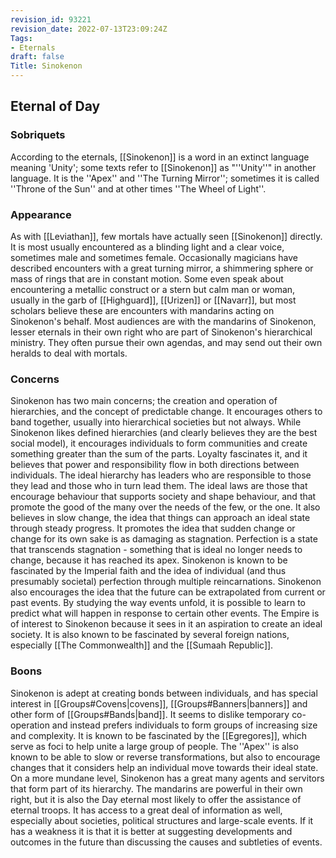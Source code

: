 ```yaml
---
revision_id: 93221
revision_date: 2022-07-13T23:09:24Z
Tags:
- Eternals
draft: false
Title: Sinokenon
---
```

## Eternal of Day
### Sobriquets
According to the eternals, [[Sinokenon]] is a word in an extinct language meaning 'Unity'; some texts refer to [[Sinokenon]] as "''Unity''" in another language. 
It is the ''Apex'' and ''The Turning Mirror''; sometimes it is called ''Throne of the Sun'' and at other times ''The Wheel of Light''.
### Appearance
As with [[Leviathan]], few mortals have actually seen [[Sinokenon]] directly. It is most usually encountered as a blinding light and a clear voice, sometimes male and sometimes female. Occasionally magicians have described encounters with a great turning mirror, a shimmering sphere or mass of rings that are in constant motion. Some even speak about encountering a metallic construct or a stern but calm man or woman, usually in the garb of [[Highguard]], [[Urizen]] or [[Navarr]], but most scholars believe these are encounters with mandarins acting on Sinokenon's behalf.
Most audiences are with the mandarins of Sinokenon, lesser eternals in their own right who are part of Sinokenon's hierarchical ministry. They often pursue their own agendas, and may send out their own heralds to deal with mortals.
### Concerns
Sinokenon has two main concerns; the creation and operation of hierarchies, and the concept of predictable change. It encourages others to band together, usually into hierarchical societies but not always. While Sinokenon likes defined hierarchies (and clearly believes they are the best social model), it encourages individuals to form communities and create something greater than the sum of the parts.
Loyalty fascinates it, and it believes that power and responsibility flow in both directions between individuals. The ideal hierarchy has leaders who are responsible to those they lead and those who in turn lead them. The ideal laws are those that encourage behaviour that supports society and shape behaviour, and that promote the good of the many over the needs of the few, or the one.
It also believes in slow change, the idea that things can approach an ideal state through steady progress. It promotes the idea that sudden change or change for its own sake is as damaging as stagnation. Perfection is a state that transcends stagnation - something that is ideal no longer needs to change, because it has reached its apex. Sinokenon is known to be fascinated by the Imperial faith and the idea of individual (and thus presumably societal) perfection through multiple reincarnations. 
Sinokenon also encourages the idea that the future can be extrapolated from current or past events. By studying the way events unfold, it is possible to learn to predict what will happen in response to certain other events.
The Empire is of interest to Sinokenon because it sees in it an aspiration to create an ideal society. It is also known to be fascinated by several foreign nations, especially [[The Commonwealth]] and the [[Sumaah Republic]].
### Boons
Sinokenon is adept at creating bonds between individuals, and has special interest in [[Groups#Covens|covens]], [[Groups#Banners|banners]] and other form of [[Groups#Bands|band]]. It seems to dislike temporary co-operation and instead prefers individuals to form groups of increasing size and complexity. It is known to be fascinated by the [[Egregores]], which serve as foci to help unite a large group of people. The ''Apex'' is also known to be able to slow or reverse transformations, but also to encourage changes that it considers help an individual move towards their ideal state. 
On a more mundane level, Sinokenon has a great many agents and servitors that form part of its hierarchy. The mandarins are powerful in their own right, but it is also the Day eternal most likely to offer the assistance of eternal troops. It has access to a great deal of information as well, especially about societies, political structures and large-scale events. If it has a weakness it is that it is better at suggesting developments and outcomes in the future than discussing the causes and subtleties of events.